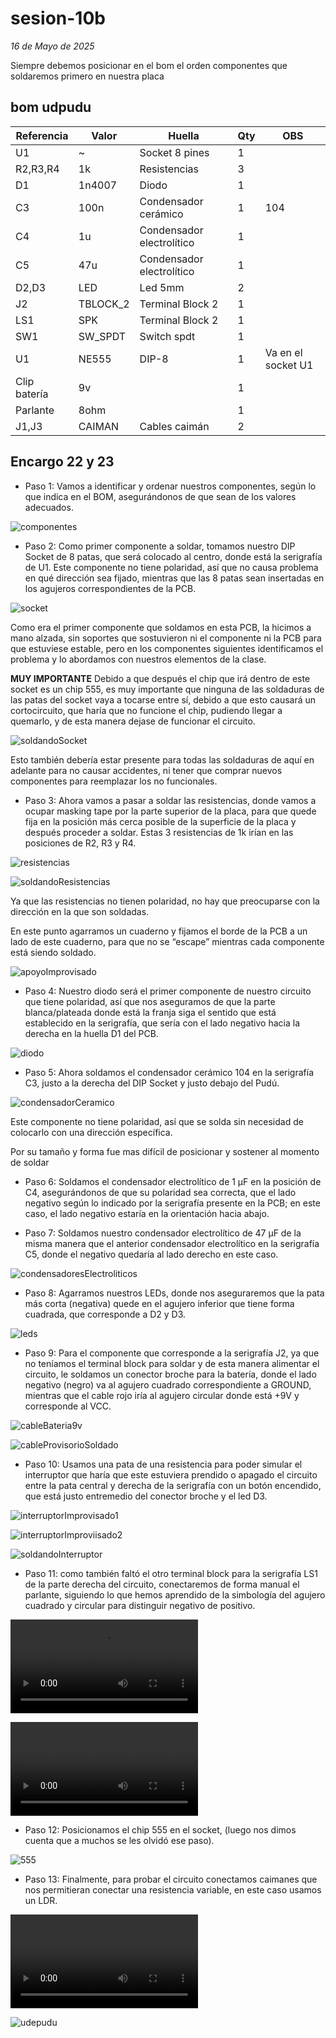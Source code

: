 # sesion-10b

*16 de Mayo de 2025*

Siempre debemos posicionar en el bom el orden componentes que soldaremos primero en nuestra placa

## bom udpudu

|Referencia  |Valor   |Huella                   |Qty|OBS               |
|------------|--------|-------------------------|---|------------------|
|U1          |~       |Socket 8 pines           |1  |                  |
|R2,R3,R4    |1k      |Resistencias             |3  |                  |
|D1          |1n4007  |Diodo                    |1  |                  |
|C3          |100n    |Condensador cerámico     |1  |104               |
|C4          |1u      |Condensador electrolítico|1  |                  |
|C5          |47u     |Condensador electrolítico|1  |                  |
|D2,D3       |LED     |Led 5mm                  |2  |                  |
|J2          |TBLOCK_2|Terminal Block 2         |1  |                  |
|LS1         |SPK     |Terminal Block 2         |1  |                  |
|SW1         |SW_SPDT |Switch spdt              |1  |                  |
|U1          |NE555   |DIP-8                    |1  |Va en el socket U1|
|Clip batería|9v      |                         |1  |                  |
|Parlante    |8ohm    |                         |1  |                  |
|J1,J3       |CAIMAN  |Cables caimán            |2  |                  |


## Encargo 22 y 23

* Paso 1: Vamos a identificar y ordenar nuestros componentes, según lo que indica en el BOM, asegurándonos de que sean de los valores adecuados.

![componentes](./archivos/componentes.jpg)

* Paso 2: Como primer componente a soldar, tomamos nuestro DIP Socket de 8 patas, que será colocado al centro, donde está la serigrafía de U1. Este componente no tiene polaridad, así que no causa problema en qué dirección sea fijado, mientras que las 8 patas sean insertadas en los agujeros correspondientes de la PCB.

![socket](./archivos/socket.jpg)

Como era el primer componente que soldamos en esta PCB, la hicimos a mano alzada, sin soportes que sostuvieron ni el componente ni la PCB para que estuviese estable, pero en los componentes siguientes identificamos el problema y lo abordamos con nuestros elementos de la clase.

**MUY IMPORTANTE**
Debido a que después el chip que irá dentro de este socket es un chip 555, es muy importante que ninguna de las soldaduras de las patas del socket vaya a tocarse entre sí, debido a que esto causará un cortocircuito, que haría que no funcione el chip, pudiendo llegar a quemarlo, y de esta manera dejase de funcionar el circuito.

![soldandoSocket](./archivos/soldandoSocket.jpg)

Esto también debería estar presente para todas las soldaduras de aquí en adelante para no causar accidentes, ni tener que comprar nuevos componentes para reemplazar los no funcionales.

* Paso 3: Ahora vamos a pasar a soldar las resistencias, donde vamos a ocupar masking tape por la parte superior de la placa, para que quede fija en la posición más cerca posible de la superficie de la placa y después proceder a soldar. Estas 3 resistencias de 1k irían en las posiciones de R2, R3 y R4.

![resistencias](./archivos/resistencias.jpg)

![soldandoResistencias](./archivos/soldandoResistencias.jpg)

Ya que las resistencias no tienen polaridad, no hay que preocuparse con la dirección en la que son soldadas.

En este punto agarramos un cuaderno y fijamos el borde de la PCB a un lado de este cuaderno, para que no se “escape” mientras cada componente está siendo soldado.

![apoyoImprovisado](./archivos/apoyoImprovisado.jpg)

* Paso 4: Nuestro diodo será el primer componente de nuestro circuito que tiene polaridad, así que nos aseguramos de que la parte blanca/plateada donde está la franja siga el sentido que está establecido en la serigrafía, que sería con el lado negativo hacia la derecha en la huella D1 del PCB.

![diodo](./archivos/diodo.jpg)

* Paso 5: Ahora soldamos el condensador cerámico 104 en la serigrafía C3, justo a la derecha del DIP Socket y justo debajo del Pudú.

![condensadorCeramico](./archivos/condensadorCeramico.jpg)

Este componente no tiene polaridad, así que se solda sin necesidad de colocarlo con una dirección específica.

Por su tamaño y forma fue mas difícil de posicionar y sostener al momento de soldar

* Paso 6: Soldamos el condensador electrolítico de 1 µF en la posición de C4, asegurándonos de que su polaridad sea correcta, que el lado negativo según lo indicado por la serigrafía presente en la PCB; en este caso, el lado negativo estaría en la orientación hacia abajo.

* Paso 7: Soldamos nuestro condensador electrolítico de 47 µF de la misma manera que el anterior condensador electrolítico en la serigrafía C5, donde el negativo quedaría al lado derecho en este caso.

![condensadoresElectroliticos](./archivos/condensadoresElectroliticos.jpg)

* Paso 8: Agarramos nuestros LEDs, donde nos aseguraremos que la pata más corta (negativa) quede en el agujero inferior que tiene forma cuadrada, que corresponde a D2 y D3. 

![leds](./archivos/leds.jpg)

* Paso 9: Para el componente que corresponde a la serigrafía J2, ya que no teníamos el terminal block para soldar y de esta manera alimentar el circuito, le soldamos un conector broche para la batería, donde el lado negativo (negro) va al agujero cuadrado correspondiente a GROUND, mientras que el cable rojo iría al agujero circular donde está +9V y corresponde al VCC. 

![cableBateria9v](./archivos/cableBateria9v.jpg)

![cableProvisorioSoldado](./archivos/cableProvisorioSoldado.jpg)

* Paso 10: Usamos una pata de una resistencia para poder simular el interruptor que haría que este estuviera prendido o apagado el circuito entre la pata central y derecha de la serigrafía con un botón encendido, que está justo entremedio del conector broche y el led D3.

![interruptorImprovisado1](./archivos/interruporImproovisado1.jpg)

![interruptorImproviisado2](./archivos/interruptorImprovisado2.jpg)

![soldandoInterruptor](./archivos/soldandoInterruptor.jpg)

* Paso 11: como también faltó el otro terminal block para la serigrafía LS1 de la parte derecha del circuito, conectaremos de forma manual el parlante, siguiendo lo que hemos aprendido de la simbología del agujero cuadrado y circular para distinguir negativo de positivo.

![caimanes](./archivos/caimanes.mp4)

![speaker](./archivos/speaker.mp4)

* Paso 12: Posicionamos el chip 555 en el socket, (luego nos dimos cuenta que a muchos se les olvidó ese paso).

![555](./archivos/555.jpg)

* Paso 13: Finalmente, para probar el circuito conectamos caimanes que nos permitieran conectar una resistencia variable, en este caso usamos un LDR.

![prueba1](./archivos/prueba1.mp4)

![udepudu](./archivos/udpudu.jpg)


